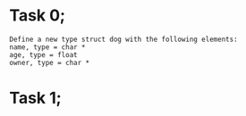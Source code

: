 # Task 0; 
    Define a new type struct dog with the following elements:
    name, type = char *
    age, type = float
    owner, type = char *
# Task 1;


